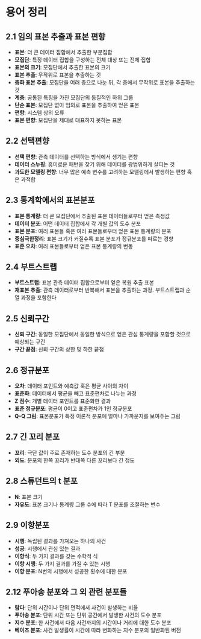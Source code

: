 # 용어 정리

## 2.1 임의 표본 추출과 표본 편향
- **표본**: 더 큰 데이터 집합에서 추출한 부분집합  
- **모집단**: 특정 데이터 집합을 구성하는 전체 대상 또는 전체 집합  
- **표본의 크기**: 모집단에서 추출한 표본의 크기  
- **표본 추출**: 무작위로 표본을 추출하는 것  
- **층화 표본 추출**: 모집단을 여러 층으로 나눈 뒤, 각 층에서 무작위로 표본을 추출하는 것  
- **계층**: 공통된 특징을 가진 모집단의 동질적인 하위 그룹  
- **단순 표본**: 모집단 없이 임의로 표본을 추출하여 얻은 표본  
- **편향**: 시스템 상의 오류  
- **표본 편향**: 모집단을 제대로 대표하지 못하는 표본  

## 2.2 선택편향
- **선택 편향**: 관측 데이터를 선택하는 방식에서 생기는 편향  
- **데이터 스누핑**: 흥미로운 패턴을 찾기 위해 데이터를 광범위하게 살피는 것  
- **과도한 모델링 편향**: 너무 많은 예측 변수를 고려하는 모델링에서 발생하는 편향 혹은 과적합  

## 2.3 통계학에서의 표본분포
- **표본 통계량**: 더 큰 모집단에서 추출된 표본 데이터들로부터 얻은 측정값  
- **데이터 분포**: 어떤 데이터 집합에서 각 개별 값의 도수 분포  
- **표본 분포**: 여러 표본들 혹은 여러 표본들로부터 얻은 표본 통계량의 분포  
- **중심극한정리**: 표본 크기가 커질수록 표본 분포가 정규분포를 따르는 경향  
- **표준 오차**: 여러 표본들로부터 얻은 표본 통계량의 변동  

## 2.4 부트스트랩
- **부트스트랩**: 표본 관측 데이터 집합으로부터 얻은 복원 추출 표본  
- **재표본 추출**: 관측 데이터로부터 반복해서 표본을 추출하는 과정. 부트스트랩과 순열 과정을 포함한다  

## 2.5 신뢰구간
- **신뢰 구간**: 동일한 모집단에서 동일한 방식으로 얻은 관심 통계량을 포함할 것으로 예상되는 구간  
- **구간 끝점**: 신뢰 구간의 상한 및 하한 끝점  

## 2.6 정규분포
- **오차**: 데이터 포인트와 예측값 혹은 평균 사이의 차이  
- **표준화**: 데이터에서 평균을 빼고 표준편차로 나누는 과정  
- **Z 점수**: 개별 데이터 포인트를 표준화한 결과  
- **표준 정규분포**: 평균이 0이고 표준편차가 1인 정규분포  
- **Q-Q 그림**: 표본분포가 특정 이론적 분포에 얼마나 가까운지를 보여주는 그림  

## 2.7 긴 꼬리 분포
- **꼬리**: 극단 값이 주로 존재하는 도수 분포의 긴 부분  
- **외도**: 분포의 한쪽 꼬리가 반대쪽 다른 꼬리보다 긴 정도  

## 2.8 스튜던트의 t 분포
- **N**: 표본 크기  
- **자유도**: 표본 크기나 통계량 그룹 수에 따라 T 분포를 조절하는 변수  

## 2.9 이항분포
- **시행**: 독립된 결과를 가져오는 하나의 사건  
- **성공**: 시행에서 관심 있는 결과  
- **이항식**: 두 가지 결과를 갖는 수학적 식  
- **이항 시행**: 두 가지 결과를 가질 수 있는 시행  
- **이항 분포**: N번의 시행에서 성공한 횟수에 대한 분포  

## 2.12 푸아송 분포와 그 외 관련 분포들
- **람다**: 단위 시간이나 단위 면적에서 사건이 발생하는 비율  
- **푸아송 분포**: 단위 시간 또는 단위 공간에서 발생한 사건의 도수 분포  
- **지수 분포**: 한 사건에서 다음 사건까지의 시간이나 거리에 대한 도수 분포  
- **베이즈 분포**: 사건 발생률이 시간에 따라 변화하는 지수 분포의 일반화된 버전  
